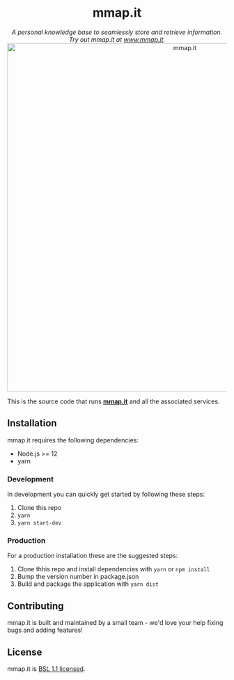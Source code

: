 <p align="center">
<h1 align="center">mmap.it</h1> 
</p>

<p align="center">
<i>A personal knowledge base to seamlessly store and retrieve information.<br/>Try out mmap.it at <a href="https://www.mmap.it">www.mmap.it</a>.</i>
<br/>
  <img src="https://user-images.githubusercontent.com/8173045/78063441-35812e80-735e-11ea-94ec-8f02fcaf941c.png" alt="mmap.it" width="800" />
</p>

This is the source code that runs [**mmap.it**](https://mmap.it) and all the associated services.

## Installation

mmap.it requires the following dependencies:

-   Node.js >= 12
-   yarn

### Development

In development you can quickly get started by following these steps:

1. Clone this repo
2. `yarn`
3. `yarn start-dev`

### Production

For a production installation these are the suggested steps:

1. Clone thhis repo and install dependencies with `yarn` or `npm install`
2. Bump the version number in package.json
3. Build and package the application with `yarn dist`

## Contributing

mmap.it is built and maintained by a small team - we'd love your help fixing bugs and adding features!

## License

mmap.it is [BSL 1.1 licensed](https://github.com/pdepip/mmap.it/blob/master/LICENSE).
